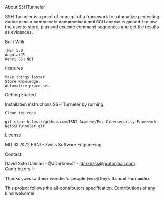 About SSHTunneler

SSH Tunneler is a proof of concept of a framework to automatize pentesting duties once a computer is compromised and SSH access is gained.
It allow the user to store, plan and execute command sequences and get the results as evidences.

Built With

    .NET 5.0
    AngularJS
    Renci SSH.NET

Features

    Make things faster
    Store Knowledge.
    Automatize processes.

Getting Started

Installation instructions SSH Tunneler by running:

    Clone the repo

    git clone https://github.com/ERNI-Academy/Poc-Cibersecurity-Framework-NetSSHTunneler.git



License

MIT © 2022 ERNI - Swiss Software Engineering

Contact:

David Soto Dalmau - @JDarknessf - jdarkness@protonmail.com
Contributors ✨

Thanks goes to these wonderful people (emoji key): Samuel Hernandez

This project follows the all-contributors specification. Contributions of any kind welcome!
